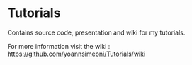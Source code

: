 Tutorials
=========

Contains source code, presentation and wiki for my tutorials.

For more information visit the wiki : https://github.com/yoannsimeoni/Tutorials/wiki
